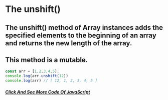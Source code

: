 # The unshift() 
## The unshift() method of Array instances adds the specified elements to the beginning of an array and returns the new length of the array.
## This method is a mutable.
```JavaScript
const arr = [1,2,3,4,5];
console.log(arr.unshift(12))
console.log(arr) // [ 12, 1, 2, 3, 4, 5 ]
```
##### [Click And See More Code Of JavaScript](../js/15.unshift.js)